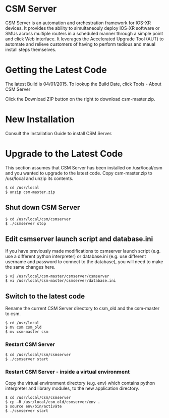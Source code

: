# CSM Server

CSM Server is an automation and orchestration framework for IOS-XR devices.  It provides the ability to simultaneouly deploy IOS-XR software or SMUs across multiple routers in a scheduled manner through a simple point and click Web interface.  It leverages the Accelerated Upgrade Tool (AUT) to automate and relieve customers of having to perform tedious and maual install steps themselves.

# Getting the Latest Code

The latest Build is 04/01/2015.  To lookup the Build Date, click Tools - About CSM Server

Click the Download ZIP button on the right to download csm-master.zip.  

# New Installation

Consult the Installation Guide to install CSM Server.

# Upgrade to the Latest Code

This section assumes that CSM Server has been installed on /usr/local/csm and you wanted to upgrade to the latest code.  Copy csm-master.zip to /usr/local and unzip its contents.

```shell
$ cd /usr/local
$ unzip csm-master.zip
```

## Shut down CSM Server

```shell
$ cd /usr/local/csm/csmserver
$ ./csmserver stop
```

## Edit csmserver launch script and database.ini

If you have previously made modifications to csmserver launch script (e.g. use a different python interpreter) or database.ini (e.g. use different username and password to connect to the database), you will need to make the same changes here.

```shell
$ vi /usr/local/csm-master/csmserver/csmserver
$ vi /usr/local/csm-master/csmserver/database.ini
```

## Switch to the latest code

Rename the current CSM Server directory to csm_old and the csm-master to csm.  

```shell
$ cd /usr/local
$ mv csm csm_old              
$ mv csm-master csm
```

### Restart CSM Server

```shell
$ cd /usr/local/csm/csmserver
$ ./csmserver start
```

### Restart CSM Server - inside a virtual environment

Copy the virtual environment directory (e.g. env) which contains python interpreter and library modules, to the new application directory.

```shell
$ cd /usr/local/csm/csmserver
$ cp –R /usr/local/csm_old/csmserver/env .
$ source env/bin/activate
$ ./csmserver start
```
